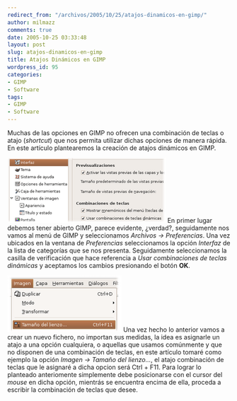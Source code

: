 ```yaml
---
redirect_from: "/archivos/2005/10/25/atajos-dinamicos-en-gimp/"
author: milmazz
comments: true
date: 2005-10-25 03:33:48
layout: post
slug: atajos-dinamicos-en-gimp
title: Atajos Dinámicos en GIMP
wordpress_id: 95
categories:
- GIMP
- Software
tags:
- GIMP
- Software
---
```


Muchas de las opciones en GIMP no ofrecen una combinación de teclas o atajo (_shortcut_) que nos permita utilizar dichas opciones de manera rápida. En este artículo plantearemos la creación de atajos dinámicos en GIMP.

![Preferencias en GIMP](/images/2005-10-25-atajos-dinamicos-en-gimp/PreferenciasGIMP.png) En primer lugar debemos tener abierto GIMP, parece evidente, ¿verdad?, seguidamente nos vamos al menú de GIMP y seleccionamos _Archivos -> Preferencias_. Una vez ubicados en la ventana de _Preferencias_ seleccionamos la opción _Interfaz_ de la lista de categorías que se nos presenta. Seguidamente seleccionamos la casilla de verificación que hace referencia a _Usar combinaciones de teclas dinámicas_ y aceptamos los cambios presionando el botón **OK**.

![Atajo Dinámico](/images/2005-10-25-atajos-dinamicos-en-gimp/EjemploAtajosDinamicos.png) Una vez hecho lo anterior vamos a crear un nuevo fichero, no importan sus medidas, la idea es asignarle un atajo a una opción cualquiera, o aquellas que usamos comúnmente y que no disponen de una combinación de teclas, en este artículo tomaré como ejemplo la opción _Imagen -> Tamaño del lienzo..._, el atajo combinación de teclas que le asignaré a dicha opcion será Ctrl + F11. Para lograr lo planteado anteriomente simplemente debe posicionarse con el cursor del _mouse_ en dicha opción, mientrás se encuentra encima de ella, proceda a escribir la combinación de teclas que desee.
